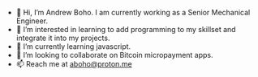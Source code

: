 - 👋 Hi, I’m Andrew Boho. I am currently working as a Senior Mechanical Engineer.
- 👀 I’m interested in learning to add programming to my skillset and integrate it into my projects.
- 🌱 I’m currently learning javascript.
- 💞️ I’m looking to collaborate on Bitcoin micropayment apps.
- 📫 Reach me at aboho@proton.me

<!---
a-boho/a-boho is a ✨ special ✨ repository because its `README.md` (this file) appears on your GitHub profile.
You can click the Preview link to take a look at your changes.
--->
